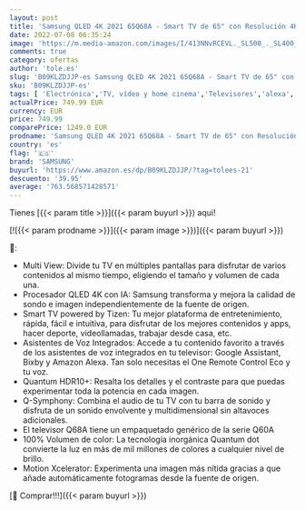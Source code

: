 ```yaml
---
layout: post
title: 'Samsung QLED 4K 2021 65Q68A - Smart TV de 65" con Resolución 4K UHD  Procesador 4K  Quantum HDR10+  Motion Xcelerator  OTS Lite y Alexa Integrada'
date: 2022-07-08 06:35:24
image: 'https://m.media-amazon.com/images/I/413NNvRCEVL._SL500_._SL400_.jpg'
comments: true
category: ofertas
author: 'tole.es'
slug: 'B09KLZDJJP-es Samsung QLED 4K 2021 65Q68A - Smart TV de 65" con...'
sku: 'B09KLZDJJP-es'
tags: [ 'Electrónica','TV, vídeo y home cinema','Televisores','alexa','samsung','🇪🇸', ]
actualPrice: 749.99 EUR
currency: EUR
price: 749.99
comparePrice: 1249.0 EUR
prodname: 'Samsung QLED 4K 2021 65Q68A - Smart TV de 65" con Resolución 4K UHD  Procesador 4K  Quantum HDR10+  Motion Xcelerator  OTS Lite y Alexa Integrada'
country: 'es'
flag: '🇪🇸'
brand: 'SAMSUNG'
buyurl: 'https://www.amazon.es/dp/B09KLZDJJP/?tag=tolees-21'
descuento: '39.95'
average: '763.568571428571'
---
```


Tienes [{{< param title >}}]({{< param buyurl >}}) aqui!

[![{{< param prodname >}}]({{< param image >}})]({{< param buyurl >}})

🔎:

- Multi View: Divide tu TV en múltiples pantallas para disfrutar de varios contenidos al mismo tiempo, eligiendo el tamaño y volumen de cada una.
- Procesador QLED 4K con IA: Samsung transforma y mejora la calidad de sondo e imagen independientemente de la fuente de origen.
- Smart TV powered by Tizen: Tu mejor plataforma de entretenimiento, rápida, fácil e intuitiva, para disfrutar de los mejores contenidos y apps, hacer deporte, videollamadas, trabajar desde casa, etc.
- Asistentes de Voz Integrados: Accede a tu contenido favorito a través de los asistentes de voz integrados en tu televisor: Google Assistant, Bixby y Amazon Alexa. Tan solo necesitas el One Remote Control Eco y tu voz.
- Quantum HDR10+: Resalta los detalles y el contraste para que puedas experimentar toda la potencia en cada imagen.
- Q-Symphony: Combina el audio de tu TV con tu barra de sonido y disfruta de un sonido envolvente y multidimensional sin altavoces adicionales.
- El televisor Q68A tiene un empaquetado genérico de la serie Q60A
- 100% Volumen de color: La tecnología inorgánica Quantum dot convierte la luz en más de mil millones de colores a cualquier nivel de brillo.
- Motion Xcelerator: Experimenta una imagen más nítida gracias a que añade automáticamente fotogramas desde la fuente de origen.

[🛒 Comprar!!!]({{< param buyurl >}})
